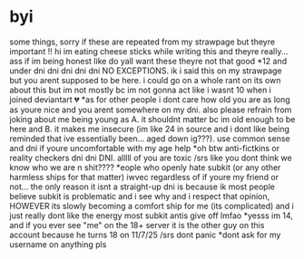 # byi
some things, sorry if these are repeated from my strawpage but theyre important !! hi im eating cheese sticks while writing this and theyre really... ass if im being honest like do yall want these theyre not that good
*12 and under dni dni dni dni dni NO EXCEPTIONS. ik i said this on my strawpage but you arent supposed to be here. i could go on a whole rant on its own about this but im not mostly bc im not gonna act like i wasnt 10 when i joined deviantart 💔
*as for other people i dont care how old you are as long as youre nice and you arent somewhere on my dni. also please refrain from joking about me being young as A. it shouldnt matter bc im old enough to be here and B. it makes me insecure (im like 24 in source and i dont like being reminded that ive essentially been... aged down ig???). use common sense and dni if youre uncomfortable with my age help
*oh btw anti-fictkins or reality checkers dni dni DNI. alllll of you are toxic /srs like you dont think we know who we are n shit????
*eople who openly hate subkit (or any other harmless ships for that matter) iwvec regardless of if youre my friend or not... the only reason it isnt a straight-up dni is because ik most people believe subkit is problematic and i see why and i respect that opinion, HOWEVER its slowly becoming a comfort ship for me (its complicated) and i just really dont like the energy most subkit antis give off lmfao
*yesss im 14, and if you ever see "me" on the 18+ server it is the other guy on this account because he turns 18 on 11/7/25 /srs dont panic
*dont ask for my username on anything pls
